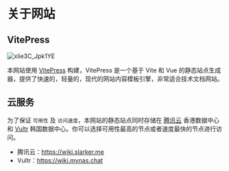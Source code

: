# 关于网站

## VitePress

![xlie3C_Jpk1YE](https://img-1255332810.cos.ap-chengdu.myqcloud.com/xlie3C_Jpk1YE.png)

本网站使用 [VitePress](https://vitepress.dev/) 构建，VitePress 是一个基于 Vite 和 Vue 的静态站点生成器，提供了快速的，轻量的，现代的网站内容模板引擎，非常适合技术文档网站。

## 云服务

为了保证 `可用性` 及 `访问速度`，本网站的静态站点同时存储在 [腾讯云](https://cloud.tencent.com/) 香港数据中心和 [Vultr](https://www.vultr.com/?ref=6914476
) 韩国数据中心。你可以选择可用性最高的节点或者速度最快的节点进行访问。

- 腾讯云：https://wiki.slarker.me
- Vultr：https://wiki.mynas.chat

